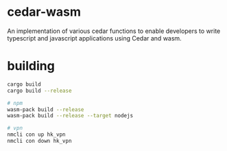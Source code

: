 # cedar-wasm

An implementation of various cedar functions to enable developers to write typescript and javascript applications using Cedar and wasm.

# building
``` bash
cargo build
cargo build --release

# npm
wasm-pack build --release
wasm-pack build --release --target nodejs

# vpn
nmcli con up hk_vpn
nmcli con down hk_vpn
```
